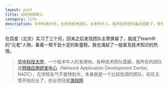 ```yaml
---
layout: post
title: 如何培育新人
category: life
description: 华中科技大学，太多的技术团队，太多的牛人，我所在的团队最近招新了，很多大一大二的童鞋，他们几乎连HTML是什么都不知道...
---
```


在百度（北京）实习了三个月，回来之后发现团队主管换届了，我成了team中的“元老”人物，看着一帮干劲十足的新童鞋，我也涌起了一股普及技术知识的热情。

> <a href="http://www.hust.edu.cn/" target="_blank">华中科技大学</a>，一个技术牛人的发源地，各种技术团队盘踞，我所在的团队是<a href="http://nadc.org.cn/" target="_blank">网络应用研发中心</a>（Network Application Development Center, NADC），在学校名气不是特别大，本身就是一个比较低调的团队，前任主管开始创业了，创业项目是<a href="http://xjh.haitou.cc/" target="_blank">海投网</a>

